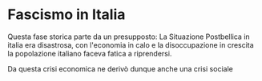 # Fascismo in Italia
Questa fase storica parte da un presupposto:
La Situazione Postbellica in italia era disastrosa, con l'economia in calo e la disoccupazione in crescita la popolazione italiano faceva fatica a riprendersi.

Da questa crisi economica ne derivò dunque anche una crisi sociale
<!--stackedit_data:
eyJoaXN0b3J5IjpbMTc0MTM4MTM5NSwtMTQ0MTExMjE4LDg0ND
A1NTk4OCwxNjY5Mzk0NDI5XX0=
-->